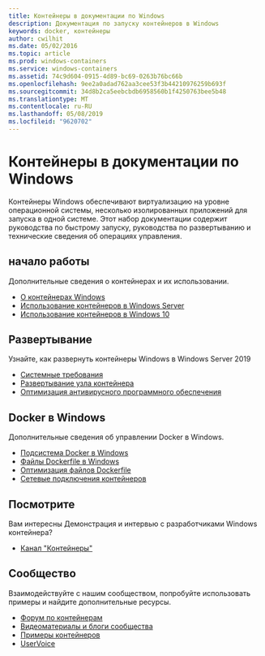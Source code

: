```yaml
---
title: Контейнеры в документации по Windows
description: Документация по запуску контейнеров в Windows
keywords: docker, контейнеры
author: cwilhit
ms.date: 05/02/2016
ms.topic: article
ms.prod: windows-containers
ms.service: windows-containers
ms.assetid: 74c9d604-0915-4d89-bc69-0263b76bc66b
ms.openlocfilehash: 9ee2a0adad762aa3cee53f3b44210976259b693f
ms.sourcegitcommit: 34d8b2ca5eebcbdb6958560b1f4250763bee5b48
ms.translationtype: MT
ms.contentlocale: ru-RU
ms.lasthandoff: 05/08/2019
ms.locfileid: "9620702"
---
```

# <a name="containers-on-windows-documentation"></a>Контейнеры в документации по Windows

Контейнеры Windows обеспечивают виртуализацию на уровне операционной системы, несколько изолированных приложений для запуска в одной системе. Этот набор документации содержит руководства по быстрому запуску, руководства по развертыванию и технические сведения об операциях управления.

## <a name="getting-started"></a>начало работы
Дополнительные сведения о контейнерах и их использовании.
* [О контейнерах Windows](about/index.md)
* [Использование контейнеров в Windows Server](quick-start/quick-start-windows-server.md)
* [Использование контейнеров в Windows 10](quick-start/quick-start-windows-10.md)

## <a name="deployment"></a>Развертывание
Узнайте, как развернуть контейнеры Windows в Windows Server 2019

* [Системные требования](deploy-containers/system-requirements.md)
* [Развертывание узла контейнера](deploy-containers/deploy-containers-on-server.md)
* [Оптимизация антивирусного программного обеспечения](https://docs.microsoft.com/windows-hardware/drivers/ifs/anti-virus-optimization-for-windows-containers)

## <a name="docker-on-windows"></a>Docker в Windows
Дополнительные сведения об управлении Docker в Windows.
* [Подсистема Docker в Windows](manage-docker/configure-docker-daemon.md)
* [Файлы Dockerfile в Windows](manage-docker/manage-windows-dockerfile.md)
* [Оптимизация файлов Dockerfile](manage-docker/optimize-windows-dockerfile.md)
* [Сетевые подключения контейнеров](container-networking/architecture.md)

## <a name="watch"></a>Посмотрите
Вам интересны Демонстрация и интервью с разработчиками Windows контейнера?
* [Канал "Контейнеры"](https://channel9.msdn.com/Blogs/containers)

## <a name="community"></a>Сообщество
Взаимодействуйте с нашим сообществом, попробуйте использовать примеры и найдите дополнительные ресурсы.
* [Форум по контейнерам](https://social.msdn.microsoft.com/Forums/home?forum=windowscontainers)
* [Видеоматериалы и блоги сообщества](communitylinks.md)
* [Примеры контейнеров](https://docs.microsoft.com/virtualization/windowscontainers/samples)
* [UserVoice](https://windowsserver.uservoice.com/forums/304624-containers)
